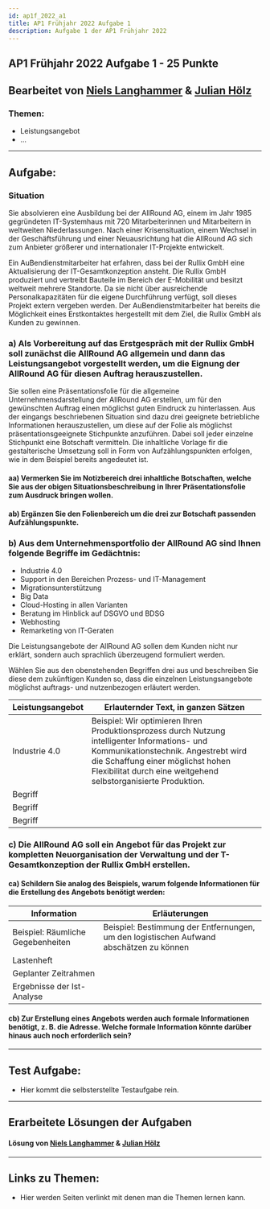 ```yaml
---
id: ap1f_2022_a1
title: AP1 Frühjahr 2022 Aufgabe 1
description: Aufgabe 1 der AP1 Frühjahr 2022
---
```

## AP1 Frühjahr 2022 Aufgabe 1 - 25 Punkte

## Bearbeitet von [Niels Langhammer](../../../user/Auszubildende%20Michel/langhammer.md) & [Julian Hölz](../../../user/Auszubildende%20Holldack/hoelz.md)

### Themen:

- Leistungsangebot
- ...

----

## Aufgabe:

### Situation
Sie absolvieren eine Ausbildung bei der AllRound AG, einem im Jahr 1985 gegründeten IT-Systemhaus mit 720 Mitarbeiterinnen
und Mitarbeitern in weltweiten Niederlassungen. Nach einer Krisensituation, einem Wechsel in der Geschäftsführung und einer Neuausrichtung hat die AllRound AG sich zum Anbieter größerer und internationaler IT-Projekte entwickelt.

Ein AuBendienstmitarbeiter hat erfahren, dass bei der Rullix GmbH eine Aktualisierung der IT-Gesamtkonzeption ansteht. Die Rullix GmbH produziert und vertreibt Bauteile im Bereich der E-Mobilität und besitzt weltweit mehrere Standorte. Da sie nicht über ausreichende Personalkapazitäten für die eigene Durchführung verfügt, soll dieses Projekt extern vergeben werden. Der AuBendienstmitarbeiter hat bereits die Möglichkeit eines Erstkontaktes hergestellt mit dem Ziel, die Rullix GmbH als Kunden zu
gewinnen.

### a) Als Vorbereitung auf das Erstgespräch mit der Rullix GmbH soll zunächst die AllRound AG allgemein und dann das Leistungsangebot vorgestellt werden, um die Eignung der AllRound AG für diesen Auftrag herauszustellen.
Sie sollen eine Präsentationsfolie für die allgemeine Unternehmensdarstellung der AllRound AG erstellen, um für den gewünschten Auftrag einen möglichst guten Eindruck zu hinterlassen. Aus der eingangs beschriebenen Situation sind dazu drei geeignete betriebliche Informationen herauszustellen, um diese auf der Folie als möglichst präsentationsgeeignete Stichpunkte anzuführen. Dabei soll jeder einzelne Stichpunkt eine Botschaft vermitteln. Die inhaltliche Vorlage fir die gestalterische Umsetzung soll in Form von Aufzählungspunkten erfolgen, wie in dem Beispiel bereits angedeutet ist.

#### aa) Vermerken Sie im Notizbereich drei inhaltliche Botschaften, welche Sie aus der obigen Situationsbeschreibung in Ihrer Präsentationsfolie zum Ausdruck bringen wollen.

#### ab) Ergänzen Sie den Folienbereich um die drei zur Botschaft passenden Aufzählungspunkte.

### b) Aus dem Unternehmensportfolio der AllRound AG sind Ihnen folgende Begriffe im Gedächtnis:
- Industrie 4.0
- Support in den Bereichen Prozess- und IT-Management
- Migrationsunterstützung
- Big Data
- Cloud-Hosting in allen Varianten
- Beratung im Hinblick auf DSGVO und BDSG
- Webhosting
- Remarketing von IT-Geraten

Die Leistungsangebote der AllRound AG sollen dem Kunden nicht nur erklärt, sondern auch sprachlich überzeugend formuliert werden.

Wählen Sie aus den obenstehenden Begriffen drei aus und beschreiben Sie diese dem zukünftigen Kunden so, dass die einzelnen Leistungsangebote möglichst auftrags- und nutzenbezogen erläutert werden.

| Leistungsangebot | Erlauternder Text, in ganzen Sätzen |
| --- | --- |
| Industrie 4.0 | Beispiel: Wir optimieren Ihren Produktionsprozess durch Nutzung intelligenter Informations- und Kommunikationstechnik. Angestrebt wird die Schaffung einer möglichst hohen Flexibilitat durch eine weitgehend selbstorganisierte Produktion. |
| Begriff |  |
| Begriff |  |
| Begriff |  |

### c) Die AllRound AG soll ein Angebot für das Projekt zur kompletten Neuorganisation der Verwaltung und der T-Gesamtkonzeption der Rullix GmbH erstellen.

#### ca) Schildern Sie analog des Beispiels, warum folgende Informationen für die Erstellung des Angebots benötigt werden:

| Information | Erläuterungen |
|---|---|
| Beispiel: Räumliche Gegebenheiten | Beispiel: Bestimmung der Entfernungen, um den logistischen Aufwand abschätzen zu können |
| Lastenheft |  |
| Geplanter Zeitrahmen |  |
| Ergebnisse der Ist-Analyse |  |

#### cb) Zur Erstellung eines Angebots werden auch formale Informationen benötigt, z. B. die Adresse. Welche formale Information könnte darüber hinaus auch noch erforderlich sein?

----

## Test Aufgabe:

- Hier kommt die selbsterstellte Testaufgabe rein.

----

## Erarbeitete Lösungen der Aufgaben

#### Lösung von [Niels Langhammer](solution/ap1f_2022_a1_solution_langhammer.md) & [Julian Hölz](solution/ap1f_2022_a1_solution_hoelz.md)

----

## Links zu Themen:

- Hier werden Seiten verlinkt mit denen man die Themen lernen kann.
